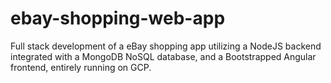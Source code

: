 # ebay-shopping-web-app
Full stack development of a eBay shopping app utilizing a NodeJS backend integrated with a MongoDB NoSQL database, and a Bootstrapped Angular frontend, entirely running on GCP.
